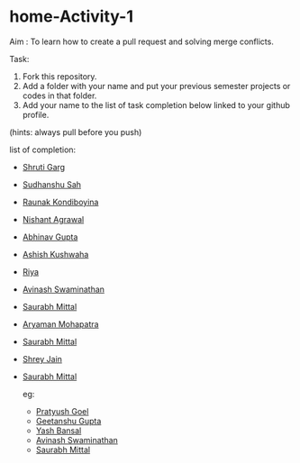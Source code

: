 # home-Activity-1
Aim : To learn how to create a pull request and solving merge conflicts.

Task:
  1. Fork this repository.
  2. Add a folder with your name and put your previous semester projects or codes in that folder.
  3. Add your name to the list of task completion below linked to your github profile.

  (hints: always pull before you push)

list of completion:
- [Shruti Garg](https://github.com/gargshruti30)
- [Sudhanshu Sah](https://github.com/lancelot1337)
- [Raunak Kondiboyina](https://github.com/RAUNAKKONDIBOYINA)
- [Nishant Agrawal](https://github.com/nishant0013)
- [Abhinav Gupta](https://github.com/abhikudo)
- [Ashish Kushwaha](https://github.com/ashkush21)
- [Riya](https://github.com/riyak1998)
- [Avinash Swaminathan]( https://github.com/avinsit123)
- [Saurabh Mittal]( https://github.com/mittalsaurab)
- [Aryaman Mohapatra](https://github.com/pie-humble-pie)
- [Saurabh Mittal]( https://github.com/mittalsaurab)  
- [Shrey Jain](https://www.github.com/shreyjain711)
- [Saurabh Mittal]( https://github.com/mittalsaurab)



   eg:
   - [Pratyush Goel](https://www.github.com/pratyush1687)
   - [Geetanshu Gupta](https://www.github.com/geetanshu2502)
   - [Yash Bansal](https://www.github.com/bansalyash)
   - [Avinash Swaminathan]( https://github.com/avinsit123)
   - [Saurabh Mittal]( https://github.com/mittalsaurab)

